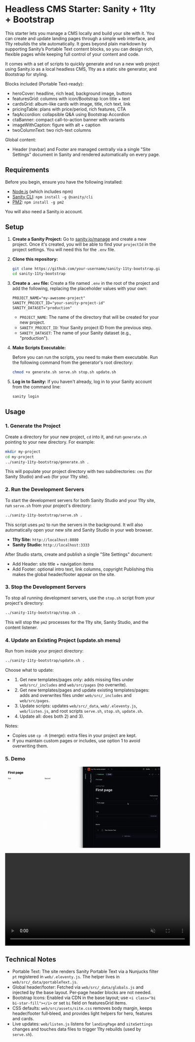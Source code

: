 # Headless CMS Starter: Sanity + 11ty + Bootstrap

This starter lets you manage a CMS locally and build your site with it.
You can create and update landing pages through a simple web interface, and 11ty rebuilds the site automatically.
It goes beyond plain markdown by supporting Sanity’s Portable Text content blocks, so you can design rich, flexible pages while keeping full control of your content and code.

It comes with a set of scripts to quickly generate and run a new web project using Sanity.io as a local headless CMS, 11ty as a static site generator, and Bootstrap for styling.

Blocks included (Portable Text-ready):
- heroCover: headline, rich lead, background image, buttons
- featuresGrid: columns with icon/Bootstrap Icon title + text
- cardsGrid: album-like cards with image, title, rich text, link
- pricingTable: plans with price/period, rich features, CTA
- faqAccordion: collapsible Q&A using Bootstrap Accordion
- ctaBanner: compact call-to-action banner with variants
- imageWithCaption: figure with alt + caption
- twoColumnText: two rich-text columns

Global content:
- Header (navbar) and Footer are managed centrally via a single "Site Settings" document in Sanity and rendered automatically on every page.

## Requirements

Before you begin, ensure you have the following installed:

- [Node.js](https://nodejs.org/) (which includes npm)
- [Sanity CLI](https://www.sanity.io/docs/cli): `npm install -g @sanity/cli`
- [PM2](https://pm2.keymetrics.io/): `npm install -g pm2`

You will also need a Sanity.io account.

## Setup

1.  **Create a Sanity Project:**
    Go to [sanity.io/manage](https://sanity.io/manage) and create a new project. Once it's created, you will be able to find your `projectId` in the project settings. You will need this for the `.env` file.

2.  **Clone this repository:**

    ```bash
    git clone https://github.com/your-username/sanity-11ty-bootstrap.git
    cd sanity-11ty-bootstrap
    ```

3.  **Create a `.env` file:**
    Create a file named `.env` in the root of the project and add the following, replacing the placeholder values with your own:

    ```
    PROJECT_NAME="my-awesome-project"
    SANITY_PROJECT_ID="your-sanity-project-id"
    SANITY_DATASET="production"
    ```

    - `PROJECT_NAME`: The name of the directory that will be created for your new project.
    - `SANITY_PROJECT_ID`: Your Sanity project ID from the previous step.
    - `SANITY_DATASET`: The name of your Sanity dataset (e.g., "production").

4.  **Make Scripts Executable:**

    Before you can run the scripts, you need to make them executable. Run the following command from the generator's root directory:

    ```bash
    chmod +x generate.sh serve.sh stop.sh update.sh
    ```

5.  **Log in to Sanity:**
    If you haven't already, log in to your Sanity account from the command line:
    ```bash
    sanity login
    ```

## Usage

### 1. Generate the Project

Create a directory for your new project, `cd` into it, and run `generate.sh` pointing to your new directory. For example:
```bash
mkdir my-project
cd my-project
../sanity-11ty-bootstrap/generate.sh .
```

This will populate your project directory with two subdirectories: `cms` (for Sanity Studio) and `web` (for your 11ty site).

### 2. Run the Development Servers

To start the development servers for both Sanity Studio and your 11ty site, run `serve.sh` from your project's directory:

```bash
../sanity-11ty-bootstrap/serve.sh .
```

This script uses `pm2` to run the servers in the background. It will also automatically open your new site and Sanity Studio in your web browser.

- **11ty Site:** `http://localhost:8080`
- **Sanity Studio:** `http://localhost:3333`

After Studio starts, create and publish a single "Site Settings" document:
- Add Header: site title + navigation items
- Add Footer: optional intro text, link columns, copyright
Publishing this makes the global header/footer appear on the site.

### 3. Stop the Development Servers

To stop all running development servers, use the `stop.sh` script from your project's directory:

```bash
../sanity-11ty-bootstrap/stop.sh .
```

This will stop the `pm2` processes for the 11ty site, Sanity Studio, and the content listener.

### 4. Update an Existing Project (update.sh menu)

Run from inside your project directory:

```bash
../sanity-11ty-bootstrap/update.sh .
```

Choose what to update:
- 1) Get new templates/pages only: adds missing files under `web/src/_includes` and `web/src/pages` (no overwrite).
- 2) Get new templates/pages and update existing templates/pages: adds and overwrites files under `web/src/_includes` and `web/src/pages`.
- 3) Update scripts: updates `web/src/_data`, `web/.eleventy.js`, `web/listen.js`, and root scripts `serve.sh`, `stop.sh`, `update.sh`.
- 4) Update all: does both 2) and 3).

Notes:
- Copies use `cp -R` (merge): extra files in your project are kept.
- If you maintain custom pages or includes, use option 1 to avoid overwriting them.

### 5. Demo

[![Watch the demo](screenshot.png)](https://raw.githubusercontent.com/Miki-AG/sanity-11ty-bootstrap/main/demo.mp4)

<video src="./demo.mp4" width="600" autoplay loop muted playsinline>
  Your browser does not support the video tag.
</video>

## Technical Notes

- Portable Text: The site renders Sanity Portable Text via a Nunjucks filter `pt` registered in `web/.eleventy.js`. The helper lives in `web/src/_data/portableText.js`.
- Global header/footer: Fetched via `web/src/_data/globals.js` and injected by the base layout. Per‑page header blocks are not needed.
- Bootstrap Icons: Enabled via CDN in the base layout; use `<i class="bi bi-star-fill"></i>` or set `bi` field on featuresGrid items.
- CSS defaults: `web/src/assets/site.css` removes body margin, keeps header/footer full‑bleed, and provides light helpers for hero, features and cards.
- Live updates: `web/listen.js` listens for `landingPage` and `siteSettings` changes and touches data files to trigger 11ty rebuilds (used by `serve.sh`).
